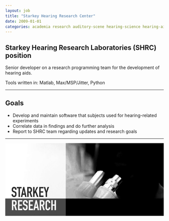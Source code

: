 ```yaml
---
layout: job
title: "Starkey Hearing Research Center"
date: 2009-01-01
categories: academia research auditory-scene hearing-science hearing-aid
---
```


Starkey Hearing Research Laboratories (SHRC) position
---
Senior developer on a research programming team for the development of hearing aids. 

Tools written in: Matlab, Max/MSP/Jitter, Python

---

Goals
--
- Develop and maintain software that subjects used for hearing-related experiments 
- Correlate data in findings and do further analysis 
- Report to SHRC team regarding updates and research goals

---

![SHRC Starkey](/assets/starkey.png)

